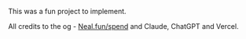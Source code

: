 This was a fun project to implement. 

All credits to the og - [Neal.fun/spend](https://neal.fun/spend/)
and Claude, ChatGPT and Vercel.
